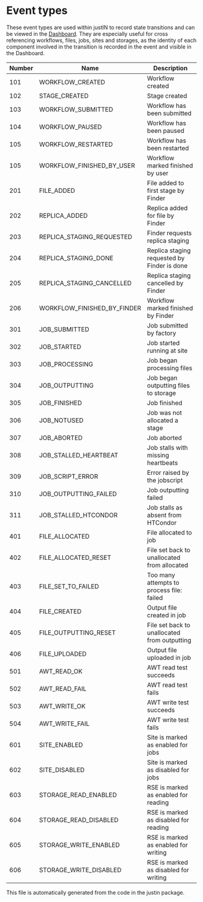 # Event types

These event types are used within justIN to record state transitions
and can be viewed in the [Dashboard](dashboard.md). They are especially useful
for cross
referencing workflows, files, jobs, sites and storages, as the identity of
each component involved in the transition is recorded in the event and visible 
in the Dashboard.

|Number|Name|Description|
|------|----|-----------|
|101|WORKFLOW_CREATED|Workflow created|
|102|STAGE_CREATED|Stage created|
|103|WORKFLOW_SUBMITTED|Workflow has been submitted|
|104|WORKFLOW_PAUSED|Workflow has been paused|
|105|WORKFLOW_RESTARTED|Workflow has been restarted|
|105|WORKFLOW_FINISHED_BY_USER|Workflow marked finished by user |
|201|FILE_ADDED|File added to first stage by Finder|
|202|REPLICA_ADDED|Replica added for file by Finder|
|203|REPLICA_STAGING_REQUESTED|Finder requests replica staging|
|204|REPLICA_STAGING_DONE|Replica staging requested by Finder is done|
|205|REPLICA_STAGING_CANCELLED |Replica staging cancelled by Finder|
|206|WORKFLOW_FINISHED_BY_FINDER|Workflow marked finished by Finder|
|301|JOB_SUBMITTED|Job submitted by factory|
|302|JOB_STARTED|Job started running at site|
|303|JOB_PROCESSING|Job began processing files|
|304|JOB_OUTPUTTING|Job began outputting files to storage|
|305|JOB_FINISHED|Job finished|
|306|JOB_NOTUSED|Job was not allocated a stage|
|307|JOB_ABORTED|Job aborted|
|308|JOB_STALLED_HEARTBEAT|Job stalls with missing heartbeats|
|309|JOB_SCRIPT_ERROR|Error raised by the jobscript|
|310|JOB_OUTPUTTING_FAILED|Job outputting failed|
|311|JOB_STALLED_HTCONDOR|Job stalls as absent from HTCondor|
|401|FILE_ALLOCATED|File allocated to job|
|402|FILE_ALLOCATED_RESET|File set back to unallocated from allocated|
|403|FILE_SET_TO_FAILED|Too many attempts to process file: failed|
|404|FILE_CREATED|Output file created in job|
|405|FILE_OUTPUTTING_RESET|File set back to unallocated from outputting|
|406|FILE_UPLOADED|Output file uploaded in job|
|501|AWT_READ_OK|AWT read test succeeds|
|502|AWT_READ_FAIL|AWT read test fails|
|503|AWT_WRITE_OK|AWT write test succeeds|
|504|AWT_WRITE_FAIL|AWT write test fails|
|601|SITE_ENABLED|Site is marked as enabled for jobs|
|602|SITE_DISABLED|Site is marked as disabled for jobs|
|603|STORAGE_READ_ENABLED|RSE is marked as enabled for reading|
|604|STORAGE_READ_DISABLED|RSE is marked as disabled for reading|
|605|STORAGE_WRITE_ENABLED|RSE is marked as enabled for writing|
|606|STORAGE_WRITE_DISABLED|RSE is marked as disabled for writing|


This file is automatically generated from the code in the justin package. 
